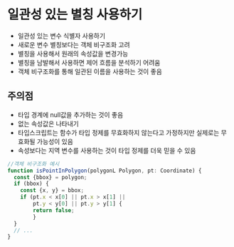 # 일관성 있는 별칭 사용하기

- 일관성 있는 변수 식별자 사용하기
- 새로운 변수 별칭보다는 객체 비구조화 고려
- 별칭을 사용해서 원래의 속성값을 변경가능
- 별칭을 남발해서 사용하면 제어 흐름을 분석하기 어려움
- 객체 비구조화를 통해 일관된 이름을 사용하는 것이 좋음

## 주의점

- 타입 경계에 null값을 추가하는 것이 좋음
- 없는 속성값은 나타내기
- 타입스크립트는 함수가 타입 정제를 무효화하지 않는다고 가정하지만 실제로는 무효화될 가능성이 있음
- 속성보다는 지역 변수를 사용하는 것이 타입 정제를 더욱 믿을 수 있음


```ts
//객체 비구조화 예시
function isPointInPolygon(polygonL Polygon, pt: Coordinate) {
  const {bbox} = polygon;
  if (bbox) {
    const {x, y} = bbox;
    if (pt.x < x[0] || pt.x > x[1] ||
        pt.y < y[0] || pt.y > y[1] {
        return false;
        }
  }
  // ...
}
``````